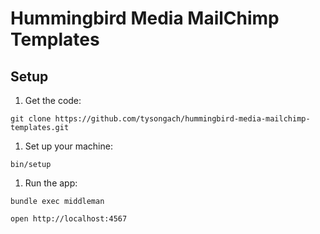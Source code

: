 # Hummingbird Media MailChimp Templates

## Setup

1. Get the code:

  ```
  git clone https://github.com/tysongach/hummingbird-media-mailchimp-templates.git
  ```

1. Set up your machine:

  ```
  bin/setup
  ```

1. Run the app:

  ```
  bundle exec middleman
  ```

  ```
  open http://localhost:4567
  ```
